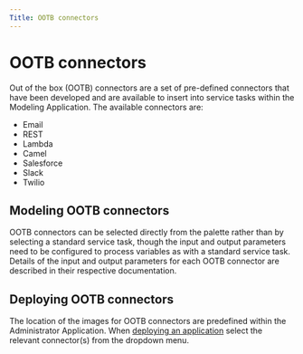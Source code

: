 ```yaml
---
Title: OOTB connectors
---
```


# OOTB connectors
Out of the box (OOTB) connectors are a set of pre-defined connectors that have been developed and are available to insert into service tasks within the Modeling Application. The available connectors are: 

* Email
* REST
* Lambda
* Camel
* Salesforce
* Slack
* Twilio

## Modeling OOTB connectors
OOTB connectors can be selected directly from the palette rather than by selecting a standard service task, though the input and output parameters need to be configured to process variables as with a standard service task. Details of the input and output parameters for each OOTB connector are described in their respective documentation. 

## Deploying OOTB connectors
The location of the images for OOTB connectors are predefined within the Administrator Application. When [deploying an application](../../../administrator/admin-deployment.md#deploying-a-project) select the relevant connector(s) from the dropdown menu. 